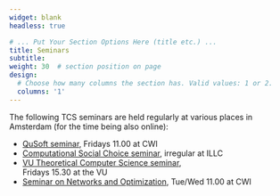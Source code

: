 ```yaml
---
widget: blank
headless: true

# ... Put Your Section Options Here (title etc.) ...
title: Seminars
subtitle:
weight: 30  # section position on page
design:
  # Choose how many columns the section has. Valid values: 1 or 2.
  columns: '1'
---
```


The following TCS seminars are held regularly at various places in Amsterdam (for the time being also online):
- [QuSoft seminar](https://www.qusoft.org/events2-directory-2/), Fridays 11.00 at CWI
- [Computational Social Choice seminar](https://staff.fnwi.uva.nl/u.endriss/seminar/), irregular at ILLC
- [VU Theoretical Computer Science seminar](https://www.cs.vu.nl/~tcs/seminar/),<br>Fridays 15.30 at the VU
- [Seminar on Networks and Optimization](https://www.cwi.nl/research/groups/networks-and-optimization/aco-seminar), Tue/Wed 11.00 at CWI
